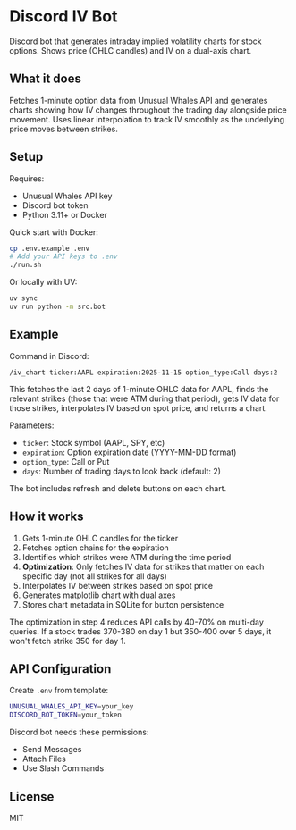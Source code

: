 # Discord IV Bot

Discord bot that generates intraday implied volatility charts for stock options. Shows price (OHLC candles) and IV on a dual-axis chart.

## What it does

Fetches 1-minute option data from Unusual Whales API and generates charts showing how IV changes throughout the trading day alongside price movement. Uses linear interpolation to track IV smoothly as the underlying price moves between strikes.

## Setup

Requires:
- Unusual Whales API key
- Discord bot token
- Python 3.11+ or Docker

Quick start with Docker:
```bash
cp .env.example .env
# Add your API keys to .env
./run.sh
```

Or locally with UV:
```bash
uv sync
uv run python -m src.bot
```

## Example

Command in Discord:
```
/iv_chart ticker:AAPL expiration:2025-11-15 option_type:Call days:2
```

This fetches the last 2 days of 1-minute OHLC data for AAPL, finds the relevant strikes (those that were ATM during that period), gets IV data for those strikes, interpolates IV based on spot price, and returns a chart.

Parameters:
- `ticker`: Stock symbol (AAPL, SPY, etc)
- `expiration`: Option expiration date (YYYY-MM-DD format)
- `option_type`: Call or Put
- `days`: Number of trading days to look back (default: 2)

The bot includes refresh and delete buttons on each chart.

## How it works

1. Gets 1-minute OHLC candles for the ticker
2. Fetches option chains for the expiration
3. Identifies which strikes were ATM during the time period
4. **Optimization**: Only fetches IV data for strikes that matter on each specific day (not all strikes for all days)
5. Interpolates IV between strikes based on spot price
6. Generates matplotlib chart with dual axes
7. Stores chart metadata in SQLite for button persistence

The optimization in step 4 reduces API calls by 40-70% on multi-day queries. If a stock trades 370-380 on day 1 but 350-400 over 5 days, it won't fetch strike 350 for day 1.

## API Configuration

Create `.env` from template:
```bash
UNUSUAL_WHALES_API_KEY=your_key
DISCORD_BOT_TOKEN=your_token
```

Discord bot needs these permissions:
- Send Messages
- Attach Files
- Use Slash Commands

## License

MIT
